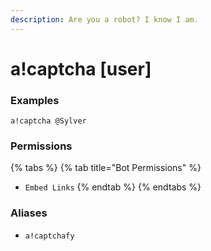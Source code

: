 ```yaml
---
description: Are you a robot? I know I am.
---
```


# a!captcha \[user\]

### Examples

```text
a!captcha @Sylver
```

### Permissions

{% tabs %}
{% tab title="Bot Permissions" %}
* `Embed Links`
{% endtab %}
{% endtabs %}

### Aliases

* `a!captchafy`

